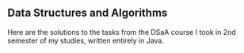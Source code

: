 ## Data Structures and Algorithms
Here are the solutions to the tasks from the DSaA course I took in 2nd semester of my studies, written entirely in Java.

